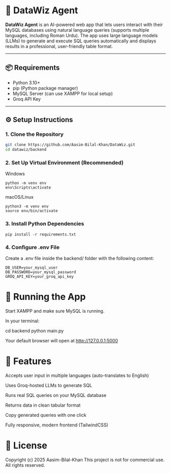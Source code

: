 # 🧠 DataWiz Agent

**DataWiz Agent** is an AI-powered web app that lets users interact with their MySQL databases using natural language queries (supports multiple languages, including Roman Urdu). The app uses large language models (LLMs) to generate and execute SQL queries automatically and displays results in a professional, user-friendly table format.

---

## 📦 Requirements

- Python 3.10+
- pip (Python package manager)
- MySQL Server (can use XAMPP for local setup)
- Groq API Key

---

## ⚙️ Setup Instructions

### 1. Clone the Repository

```bash
git clone https://github.com/Aasim-Bilal-Khan/DataWiz.git
cd datawiz/backend
```
### 2. Set Up Virtual Environment (Recommended)

Windows
```
python -m venv env
env\Scripts\activate
```
macOS/Linux
```
python3 -m venv env
source env/bin/activate
```

### 3. Install Python Dependencies
```
pip install -r requirements.txt

```
### 4. Configure .env File

Create a .env file inside the backend/ folder with the following content:
```
DB_USER=your_mysql_user
DB_PASSWORD=your_mysql_password
GROQ_API_KEY=your_groq_api_key

```
# 🚀 Running the App
Start XAMPP and make sure MySQL is running.

In your terminal:

cd backend
python main.py

Your default browser will open at http://127.0.0.1:5000

# 🧠 Features
Accepts user input in multiple languages (auto-translates to English)

Uses Groq-hosted LLMs to generate SQL

Runs real SQL queries on your MySQL database

Returns data in clean tabular format

Copy generated queries with one click

Fully responsive, modern frontend (TailwindCSS)


# 📜 License

Copyright (c) 2025 Aasim-Bilal-Khan
This project is not for commercial use.
All rights reserved.
